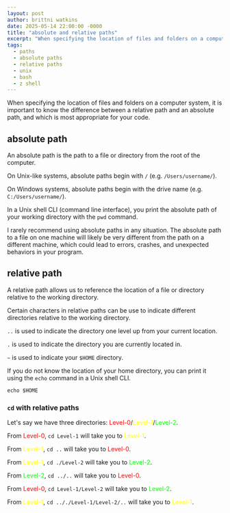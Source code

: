 ```yaml
---
layout: post
author: brittni watkins
date: 2025-05-14 22:00:00 -0000
title: "absolute and relative paths"
excerpt: "When specifying the location of files and folders on a computer system, it is important to know the difference between a relative path and an absolute path, and which is most appropriate for your code."
tags:
  - paths
  - absolute paths
  - relative paths
  - unix
  - bash
  - z shell
---
```


When specifying the location of files and folders on a computer system, it is important to know the difference between a relative path and an absolute path, and which is most appropriate for your code.

## absolute path

An absolute path is the path to a file or directory from the root of the computer.

On Unix-like systems, absolute paths begin with `/` (e.g. `/Users/username/`).

On Windows systems, absolute paths begin with the drive name (e.g. `C:/Users/username/`).

In a Unix shell CLI (command line interface), you print the absolute path of your working directory with the `pwd` command.

I rarely recommend using absolute paths in any situation.  The absolute path to a file on one machine will likely be very different from the path on a different machine, which could lead to errors, crashes, and unexpected behaviors in your program.

## relative path

A relative path allows us to reference the location of a file or directory relative to the working directory.

Certain characters in relative paths can be use to indicate different directories relative to the working directory.

`..` is used to indicate the directory one level up from your current location.

`.` is used to indicate the directory you are currently located in.

`~` is used to indicate your `$HOME` directory.

If you do not know the location of your home directory, you can print it using the `echo` command in a Unix shell CLI.

```shell
echo $HOME
```

### `cd` with relative paths

Let's say we have three directories: <span style="color: red;">Level-0</span>/<span style="color: yellow;">Level-1</span>/<span style="color: lime;">Level-2</span>.

From <span style="color: red;">Level-0</span>, `cd Level-1` will take you to <span style="color: yellow;">Level-1</span>.

From <span style="color: yellow;">Level-1</span>, `cd ..` will take you to <span style="color: red;">Level-0</span>.

From <span style="color: yellow;">Level-1</span>, `cd ./Level-2` will take you to <span style="color: lime;">Level-2</span>.

From <span style="color: lime;">Level-2</span>, `cd ../..` will take you to <span style="color: red;">Level-0</span>.

From <span style="color: red;">Level-0</span>, `cd Level-1/Level-2` will take you to <span style="color: lime;">Level-2</span>.

From <span style="color: yellow;">Level-1</span>, `cd .././Level-1/Level-2/..` will take you to <span style="color: yellow;">Level-1</span>.
